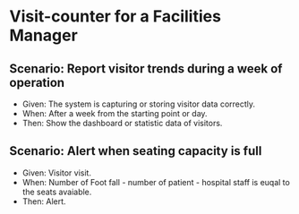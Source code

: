 # Visit-counter for a Facilities Manager

## Scenario: Report visitor trends during a week of operation

- Given: The system is capturing or storing visitor data correctly.
- When: After a week from the starting point or day.
- Then: Show the dashboard or statistic data of visitors.

## Scenario: Alert when seating capacity is full

- Given: Visitor visit.
- When: Number of Foot fall - number of patient - hospital staff
        is euqal to the seats avaiable.
- Then: Alert.
